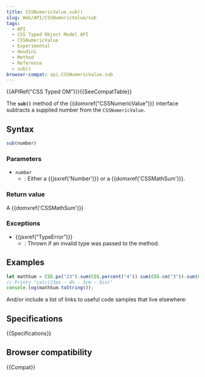 ```yaml
---
title: CSSNumericValue.sub()
slug: Web/API/CSSNumericValue/sub
tags:
  - API
  - CSS Typed Object Model API
  - CSSNumericValue
  - Experimental
  - Houdini
  - Method
  - Reference
  - sub()
browser-compat: api.CSSNumericValue.sub
---
```

{{APIRef("CSS Typed OM")}}{{SeeCompatTable}}

The **`sub()`** method of the
{{domxref("CSSNumericValue")}} interface subtracts a supplied number from the
`CSSNumericValue`.

## Syntax

```js
sub(number)
```

### Parameters

- `number`
  - : Either a {{jsxref('Number')}} or a {{domxref('CSSMathSum')}}.

### Return value

A {{domxref('CSSMathSum')}}

### Exceptions

- {{jsxref("TypeError")}}
  - : Thrown if an invalid type was passed to the method.

## Examples

```js
let mathSum = CSS.px("23").sum(CSS.percent("4")).sum(CSS.cm("3")).sum(CSS.in("9"));
// Prints "calc(23px - 4% - 3cm - 9in)"
console.log(mathSum.toString());
```

And/or include a list of links to useful code samples that live elsewhere:

## Specifications

{{Specifications}}

## Browser compatibility

{{Compat}}
